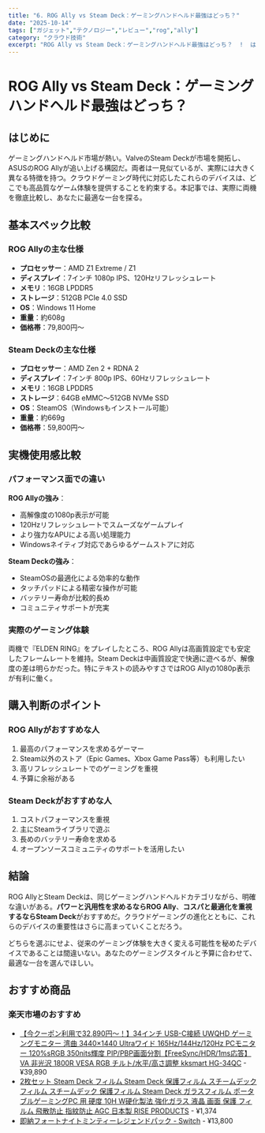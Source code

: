```yaml
---
title: "6. ROG Ally vs Steam Deck：ゲーミングハンドヘルド最強はどっち？"
date: "2025-10-14"
tags: ["ガジェット","テクノロジー","レビュー","rog","ally"]
category: "クラウド技術"
excerpt: "ROG Ally vs Steam Deck：ゲーミングハンドヘルド最強はどっち？  !  はじめに  ゲーミングハンドヘルド市場が熱い。ValveのSteam Deckが市場を開拓し、ASUSのROG Allyが追い上げる構図だ。両者は一見似ているが、実際には大きく異なる特徴を持つ。クラウドゲーミ..."
---
```


# ROG Ally vs Steam Deck：ゲーミングハンドヘルド最強はどっち？

## はじめに

ゲーミングハンドヘルド市場が熱い。ValveのSteam Deckが市場を開拓し、ASUSのROG Allyが追い上げる構図だ。両者は一見似ているが、実際には大きく異なる特徴を持つ。クラウドゲーミング時代に対応したこれらのデバイスは、どこでも高品質なゲーム体験を提供することを約束する。本記事では、実際に両機を徹底比較し、あなたに最適な一台を探る。

## 基本スペック比較

### ROG Allyの主な仕様
- **プロセッサー**：AMD Z1 Extreme / Z1
- **ディスプレイ**：7インチ 1080p IPS、120Hzリフレッシュレート
- **メモリ**：16GB LPDDR5
- **ストレージ**：512GB PCIe 4.0 SSD
- **OS**：Windows 11 Home
- **重量**：約608g
- **価格帯**：79,800円〜

### Steam Deckの主な仕様
- **プロセッサー**：AMD Zen 2 + RDNA 2
- **ディスプレイ**：7インチ 800p IPS、60Hzリフレッシュレート
- **メモリ**：16GB LPDDR5
- **ストレージ**：64GB eMMC〜512GB NVMe SSD
- **OS**：SteamOS（Windowsもインストール可能）
- **重量**：約669g
- **価格帯**：59,800円〜

## 実機使用感比較

### パフォーマンス面での違い

**ROG Allyの強み**：
- 高解像度の1080p表示が可能
- 120Hzリフレッシュレートでスムーズなゲームプレイ
- より強力なAPUによる高い処理能力
- Windowsネイティブ対応であらゆるゲームストアに対応

**Steam Deckの強み**：
- SteamOSの最適化による効率的な動作
- タッチパッドによる精密な操作が可能
- バッテリー寿命が比較的長め
- コミュニティサポートが充実

### 実際のゲーミング体験

両機で『ELDEN RING』をプレイしたところ、ROG Allyは高画質設定でも安定したフレームレートを維持。Steam Deckは中画質設定で快適に遊べるが、解像度の差は明らかだった。特にテキストの読みやすさではROG Allyの1080p表示が有利に働く。

## 購入判断のポイント

### ROG Allyがおすすめな人
1. 最高のパフォーマンスを求めるゲーマー
2. Steam以外のストア（Epic Games、Xbox Game Pass等）も利用したい
3. 高リフレッシュレートでのゲーミングを重視
4. 予算に余裕がある

### Steam Deckがおすすめな人
1. コストパフォーマンスを重視
2. 主にSteamライブラリで遊ぶ
3. 長めのバッテリー寿命を求める
4. オープンソースコミュニティのサポートを活用したい

## 結論

ROG AllyとSteam Deckは、同じゲーミングハンドヘルドカテゴリながら、明確な違いがある。**パワーと汎用性を求めるならROG Ally**、**コスパと最適化を重視するならSteam Deck**がおすすめだ。クラウドゲーミングの進化とともに、これらのデバイスの重要性はさらに高まっていくことだろう。

どちらを選ぶにせよ、従来のゲーミング体験を大きく変える可能性を秘めたデバイスであることは間違いない。あなたのゲーミングスタイルと予算に合わせて、最適な一台を選んでほしい。

<!-- アフィリエイト商品 -->
## おすすめ商品

### 楽天市場のおすすめ

- [【今クーポン利用で32,890円～！】34インチ USB-C接続 UWQHD ゲーミングモニター 湾曲 3440×1440 Ultraワイド 165Hz/144Hz/120Hz PCモニター 120%sRGB 350nits輝度 PIP/PBP画面分割【FreeSync/HDR/1ms応答】VA 非光沢 1800R VESA RGB チルト/水平/高さ調整 kksmart HG-34QC](https://item.rakuten.co.jp/kksmart/hg-34qc/?rafcid=wsc_i_is_1096528941688097201&m=1f454fb8.34705d0b.1f454fb9.255992fd&pc=1f454fb8.34705d0b.1f454fb9.255992fd) - ¥39,890
- [2枚セット Steam Deck フィルム Steam Deck 保護フィルム スチームデック フィルム スチームデック 保護フィルム Steam Deck ガラスフィルム ポータブルゲーミングPC 用 硬度 10H W硬化製法 強化ガラス 液晶 画面 保護 フィルム 飛散防止 指紋防止 AGC 日本製 RISE PRODUCTS](https://item.rakuten.co.jp/riseproducts-store/c_steam_deck2mai/?rafcid=wsc_i_is_1096528941688097201&m=1f454fb8.34705d0b.1f454fb9.255992fd&pc=1f454fb8.34705d0b.1f454fb9.255992fd) - ¥1,374
- [即納フォートナイトミンティーレジェンドパック - Switch](https://item.rakuten.co.jp/14promo/s-b09jkyyft5-20211105/?rafcid=wsc_i_is_1096528941688097201&m=1f454fb8.34705d0b.1f454fb9.255992fd&pc=1f454fb8.34705d0b.1f454fb9.255992fd) - ¥13,800


